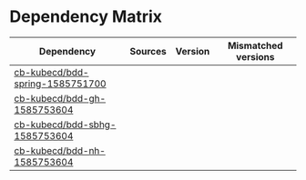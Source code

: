 # Dependency Matrix

Dependency | Sources | Version | Mismatched versions
---------- | ------- | ------- | -------------------
[cb-kubecd/bdd-spring-1585751700](https://github.com/cb-kubecd/bdd-spring-1585751700.git) |  | []() | 
[cb-kubecd/bdd-gh-1585753604](https://github.com/cb-kubecd/bdd-gh-1585753604.git) |  | []() | 
[cb-kubecd/bdd-sbhg-1585753604](https://github.com/cb-kubecd/bdd-sbhg-1585753604.git) |  | []() | 
[cb-kubecd/bdd-nh-1585753604](https://github.com/cb-kubecd/bdd-nh-1585753604.git) |  | []() | 
